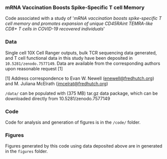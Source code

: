 ### mRNA Vaccination Boosts Spike-Specific T cell Memory

Code associated with a study of '*mRNA vaccination boosts spike-specific T cell memory and promotes expansion of unique CD45RAint TEMRA-like CD8+ T cells in COVID-19 recovered individuals*' 

### Data

Single cell 10X Cell Ranger outputs, bulk TCR sequencing data generated, and T cell functional data in this study have been deposited in `10.5281/zenodo.7577149`. Data are available from the corresponding authors upon reasonable request [1] 

[1] Address correspondence to Evan W. Newell (enewell@fredhutch.org) and M. Juliana McElrath (jmcelrat@fredhutch.org)

`/data/` can be populated with (375 MB) tar.gz data package, which can be downloaded directly from 10.5281/zenodo.7577149

### Code

Code for analysis and generation of figures is in the `/code/` folder.

### Figures

Figures generated by this code using data deposited above are in generated in the `figures` folder.
